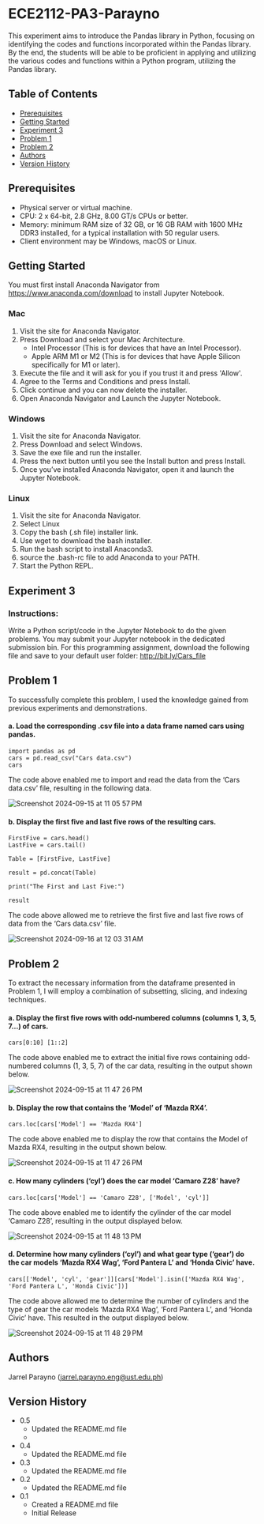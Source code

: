 # ECE2112-PA3-Parayno

This experiment aims to introduce the Pandas library in Python, focusing on identifying the codes and functions incorporated within the Pandas library. By the end, the students will be able to be proficient in applying and utilizing the various codes and functions within a Python program, utilizing the Pandas library.

## Table of Contents
* [Prerequisites](#Prerequisites)
* [Getting Started](#Getting-Started)
* [Experiment 3](#Experiment-3)
* [Problem 1](#Problem-1)
* [Problem 2](#Problem-2)
* [Authors](#Authors)
* [Version History](#Version-History)

## Prerequisites 
* Physical server or virtual machine.
* CPU: 2 x 64-bit, 2.8 GHz, 8.00 GT/s CPUs or better.
* Memory: minimum RAM size of 32 GB, or 16 GB RAM with 1600 MHz DDR3 installed, for a typical installation with 50 regular users.
* Client environment may be Windows, macOS or Linux.
  
## Getting Started

You must first install Anaconda Navigator from https://www.anaconda.com/download to install Jupyter Notebook. 

### Mac
1. Visit the site for Anaconda Navigator.
2. Press Download and select your Mac Architecture.
   * Intel Processor (This is for devices that have an Intel Processor).
   * Apple ARM M1 or M2 (This is for devices that have Apple Silicon specifically for M1 or later).
3. Execute the file and it will ask for you if you trust it and press 'Allow'.
4. Agree to the Terms and Conditions and press Install.
5. Click continue and you can now delete the installer.
6. Open Anaconda Navigator and Launch the Jupyter Notebook.

### Windows
1. Visit the site for Anaconda Navigator.
2. Press Download and select Windows.
3. Save the exe file and run the installer.
4. Press the next button until you see the Install button and press Install.
5. Once you’ve installed Anaconda Navigator, open it and launch the Jupyter Notebook.

### Linux
1. Visit the site for Anaconda Navigator.
2. Select Linux
3. Copy the bash (.sh file) installer link.
4. Use wget to download the bash installer.
5. Run the bash script to install Anaconda3.
6. source the .bash-rc file to add Anaconda to your PATH.
7. Start the Python REPL.

## Experiment 3

### Instructions:
Write a Python script/code in the Jupyter Notebook to do the given problems. You may submit your Jupyter notebook in the dedicated submission bin.
For this programming assignment, download the following file and save to your default user folder:
http://bit.ly/Cars_file

## Problem 1

To successfully complete this problem, I used the knowledge gained from previous experiments and demonstrations.

#### a. Load the corresponding .csv file into a data frame named cars using pandas.

```
import pandas as pd
cars = pd.read_csv("Cars data.csv")
cars
```
The code above enabled me to import and read the data from the ‘Cars data.csv’ file, resulting in the following data.

![Screenshot 2024-09-15 at 11 05 57 PM](https://github.com/user-attachments/assets/41c0eae8-b1f1-4a1f-9f73-d27af61c56ce)

#### b. Display the first five and last five rows of the resulting cars.

```
FirstFive = cars.head()
LastFive = cars.tail()

Table = [FirstFive, LastFive]

result = pd.concat(Table)

print("The First and Last Five:")

result
```
The code above allowed me to retrieve the first five and last five rows of data from the ‘Cars data.csv’ file.

![Screenshot 2024-09-16 at 12 03 31 AM](https://github.com/user-attachments/assets/f3eb5014-bf16-43ed-a5b8-c417e06f24f1)

## Problem 2

To extract the necessary information from the dataframe presented in Problem 1, I will employ a combination of subsetting, slicing, and indexing techniques.

#### a. Display the first five rows with odd-numbered columns (columns 1, 3, 5, 7…) of cars.

```
cars[0:10] [1::2]
```

The code above enabled me to extract the initial five rows containing odd-numbered columns (1, 3, 5, 7) of the car data, resulting in the output shown below.

![Screenshot 2024-09-15 at 11 47 26 PM](https://github.com/user-attachments/assets/203f5c62-bf6b-4893-a384-0da96f77d59b)

#### b. Display the row that contains the ‘Model’ of ‘Mazda RX4’.

```
cars.loc[cars['Model'] == 'Mazda RX4']
```

The code above enabled me to display the row that contains the Model of Mazda RX4, resulting in the output shown below.

![Screenshot 2024-09-15 at 11 47 26 PM](https://github.com/user-attachments/assets/203f5c62-bf6b-4893-a384-0da96f77d59b)

#### c. How many cylinders (‘cyl’) does the car model ‘Camaro Z28’ have?

```
cars.loc[cars['Model'] == 'Camaro Z28', ['Model', 'cyl']]
```

The code above enabled me to identify the cylinder of the car model ‘Camaro Z28’, resulting in the output displayed below.

![Screenshot 2024-09-15 at 11 48 13 PM](https://github.com/user-attachments/assets/f7ebb04c-30aa-4ea1-af3f-eb495c71fec4)

#### d. Determine how many cylinders (‘cyl’) and what gear type (‘gear’) do the car models ‘Mazda RX4 Wag’, ‘Ford Pantera L’ and ‘Honda Civic’ have.

```
cars[['Model', 'cyl', 'gear']][cars['Model'].isin(['Mazda RX4 Wag', 'Ford Pantera L', 'Honda Civic'])]
```

The code above allowed me to determine the number of cylinders and the type of gear the car models ‘Mazda RX4 Wag’, ‘Ford Pantera L’, and ‘Honda Civic’ have. This resulted in the output displayed below.

![Screenshot 2024-09-15 at 11 48 29 PM](https://github.com/user-attachments/assets/d4f3d7fd-5c9c-423f-ba5f-d3b4c5d683ea)

## Authors
Jarrel Parayno (jarrel.parayno.eng@ust.edu.ph)

## Version History
* 0.5
  * Updated the README.md file
  * 
* 0.4
  * Updated the README.md file
* 0.3
  * Updated the README.md file
* 0.2
  * Updated the README.md file
* 0.1
  * Created a README.md file
  * Initial Release 
